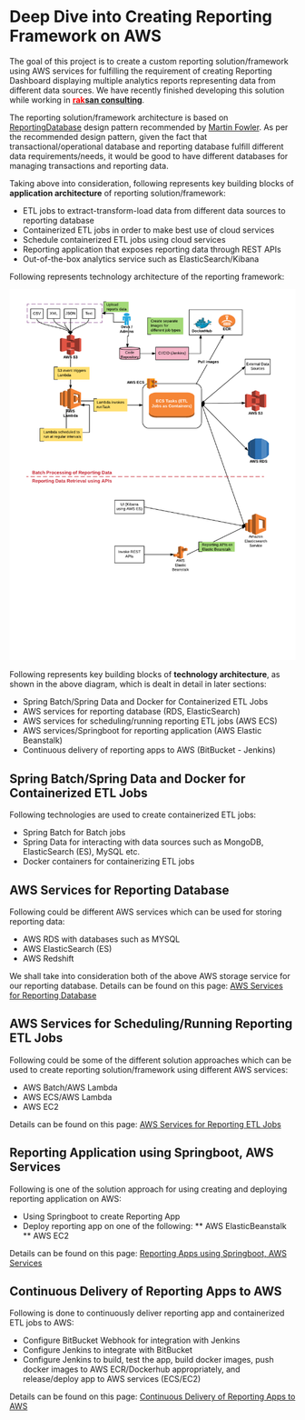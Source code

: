 # Deep Dive into Creating Reporting Framework on AWS

The goal of this project is to create a custom reporting solution/framework using AWS services for fulfilling the requirement of creating Reporting Dashboard displaying multiple analytics reports representing data from different data sources. We have recently finished developing this solution while working in **[<span style="color:red">rak</span>san consulting](https://www.raksan.in/)**.

The reporting solution/framework architecture is based on [ReportingDatabase](https://martinfowler.com/bliki/ReportingDatabase.html) design pattern recommended by [Martin Fowler](https://martinfowler.com/). As per the recommended design pattern, given the fact that transactional/operational database and reporting database fulfill different data requirements/needs, it would be good to have different databases for managing transactions and reporting data. 

Taking above into consideration, following represents key building blocks of **application architecture** of reporting solution/framework:

* ETL jobs to extract-transform-load data from different data sources to reporting database
* Containerized ETL jobs in order to make best use of cloud services 
* Schedule containerized ETL jobs using cloud services
* Reporting application that exposes reporting data through REST APIs
* Out-of-the-box analytics service such as ElasticSearch/Kibana 

Following represents technology architecture of the reporting framework:

![Technology Architecture - Reporting Framework](images/Reporting_Framework_using_ECS.png)

Following represents key building blocks of **technology architecture**, as shown in the above diagram, which is dealt in detail in later sections:

* Spring Batch/Spring Data and Docker for Containerized ETL Jobs
* AWS services for reporting database (RDS, ElasticSearch)
* AWS services for scheduling/running reporting ETL jobs (AWS ECS)
* AWS services/Springboot for reporting application (AWS Elastic Beanstalk)
* Continuous delivery of reporting apps to AWS (BitBucket - Jenkins)

## Spring Batch/Spring Data and Docker for Containerized ETL Jobs

Following technologies are used to create containerized ETL jobs:

* Spring Batch for Batch jobs
* Spring Data for interacting with data sources such as MongoDB, ElasticSearch (ES), MySQL etc.
* Docker containers for containerizing ETL jobs


## AWS Services for Reporting Database

Following could be different AWS services which can be used for storing reporting data:

* AWS RDS with databases such as MYSQL
* AWS ElasticSearch (ES)
* AWS Redshift

We shall take into consideration both of the above AWS storage service for our reporting database. Details can be found on this page: [AWS Services for Reporting Database](https://github.com/eajitesh/Reporting-Solution-on-AWS/blob/master/aws_services_reporting_db.md)

## AWS Services for Scheduling/Running Reporting ETL Jobs

Following could be some of the different solution approaches which can be used to create reporting solution/framework using different AWS services: 

* AWS Batch/AWS Lambda 
* AWS ECS/AWS Lambda
* AWS EC2

Details can be found on this page: [AWS Services for Reporting ETL Jobs](https://github.com/eajitesh/Reporting-Solution-on-AWS/blob/master/aws_services_schedule_etljobs.md)

## Reporting Application using Springboot, AWS Services

Following is one of the solution approach for using creating and deploying reporting application on AWS:

* Using Springboot to create Reporting App
* Deploy reporting app on one of the following:
** AWS ElasticBeanstalk
** AWS EC2

Details can be found on this page: [Reporting Apps using Springboot, AWS Services](https://github.com/eajitesh/Reporting-Solution-on-AWS/blob/master/aws_services_reporting_apps.md)

## Continuous Delivery of Reporting Apps to AWS

Following is done to continuously deliver reporting app and containerized ETL jobs to AWS:

* Configure BitBucket Webhook for integration with Jenkins
* Configure Jenkins to integrate with BitBucket
* Configure Jenkins to build, test the app, build docker images, push docker images to AWS ECR/Dockerhub appropriately, and release/deploy app to AWS services (ECS/EC2)

Details can be found on this page: [Continuous Delivery of Reporting Apps to AWS](https://github.com/eajitesh/Reporting-Solution-on-AWS/blob/master/cicd_reporting_apps_aws.md)
